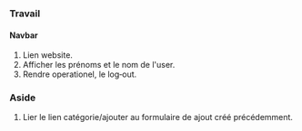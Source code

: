 ### Travail
#### Navbar
1. Lien website.
2. Afficher les prénoms et le nom de l'user.
3. Rendre operationel, le log‑out.

### Aside
1. Lier le lien catégorie/ajouter au formulaire de ajout créé précédemment.